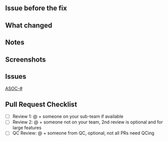 ## Issue before the fix
<!--
Mandatory
Bulleted list: issue(s) causing this PR to be necessary.
-->

## What changed
<!--
Mandatory
Bulleted list: changes to repo.
-->

## Notes
<!--
Optional, can remove
Bulleted list: info that will help reviewers review your code.
-->

## Screenshots
<!--
Optional, can remove
If your PR has visual impacts, paste screenshots here
-->

## Issues
<!--
Mandatory (at least say 'None' if no ticket)
fill in the numbers, if multiple issues, add another
-->
[ASOC-#](https://bedfordjira.na.rsa.net/browse/ASOC-#)

## Pull Request Checklist
<!--
Mandatory
A list of reviews necessary prior to merging.
Presents as a task list in the list of PRs.
Put in user's github name after the @
-->
- [ ] Review 1: @ + someone on your sub-team if available
- [ ] Review 2: @ + someone not on your team, 2nd review is optional and for large features
- [ ] QC Review: @ + someone from QC, optional, not all PRs need QCing